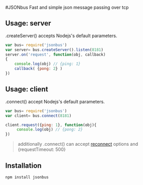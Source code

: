 #JSONbus
Fast and simple json message passing over tcp

## Usage: server
.createServer() accepts Nodejs's default parameters.
```js
var bus= require('jsonbus')
var server= bus.createServer().listen(8181)
server.on('request', function(obj, callback)
{
	console.log(obj) // {ping: 1}
	callback( {pong: 2} )
})
```
## Usage: client
.connect() accept Nodejs's default parameters.
```js
var bus= require('jsonbus')
var client= bus.connect(8181)

client.request({ping: 1}, function(obj){
	 console.log(obj) // {pong: 2}
})
```
> additionally .connect() can accept [reconnect](https://github.com/davidSky/node-net-socket-reconnect) options and {requestTimeout: 500}


## Installation
```
npm install jsonbus
```





